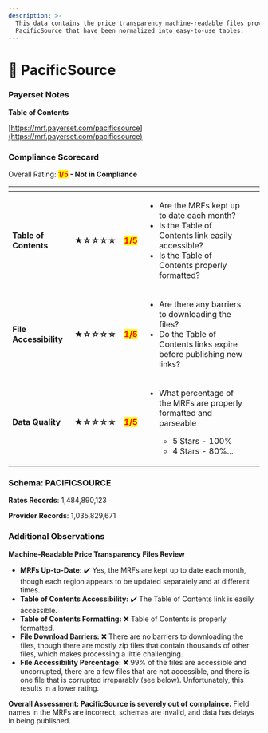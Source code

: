 ```yaml
---
description: >-
  This data contains the price transparency machine-readable files provided by
  PacificSource that have been normalized into easy-to-use tables.
---
```


# 🔴 PacificSource

### Payerset Notes

**Table of Contents**

[https://mrf.payerset.com/pacificsource](https://mrf.payerset.com/pacificsource)

### Compliance Scorecard

Overall Rating: <mark style="color:red;">**1/5**</mark>**&#x20;- Not in Compliance**

<table data-view="cards"><thead><tr><th></th><th></th><th></th><th></th><th data-hidden data-card-cover data-type="files"></th></tr></thead><tbody><tr><td><strong>Table of Contents</strong></td><td><strong>★☆☆☆☆</strong></td><td><mark style="color:red;"><strong>1/5</strong></mark></td><td><ul><li>Are the MRFs kept up to date each month? </li><li>Is the Table of Contents link easily accessible?</li><li>Is the Table of Contents properly formatted?</li></ul></td><td></td></tr><tr><td><strong>File Accessibility</strong></td><td><strong>★☆☆☆☆</strong></td><td><mark style="color:red;"><strong>1/5</strong></mark></td><td><ul><li>Are there any barriers to downloading the files?</li><li>Do the Table of Contents links expire before publishing new links?</li></ul></td><td></td></tr><tr><td><strong>Data Quality</strong></td><td><strong>★☆☆☆☆</strong></td><td><mark style="color:red;"><strong>1/5</strong></mark></td><td><ul><li><p>What percentage of the MRFs are properly formatted and parseable</p><ul><li>5 Stars - 100%</li><li>4 Stars - 80%...</li></ul></li></ul></td><td></td></tr></tbody></table>

### Schema: PACIFICSOURCE

**Rates Records**: 1,484,890,123

**Provider Records**: 1,035,829,671

### Additional Observations

**Machine-Readable Price Transparency Files Review**

* **MRFs Up-to-Date:** ✔️ Yes, the MRFs are kept up to date each month, though each region appears to be updated separately and at different times.
* **Table of Contents Accessibility:** ✔️ The Table of Contents link is easily accessible.
* **Table of Contents Formatting:** :x: Table of Contents is properly formatted.
* **File Download Barriers:** :x: There are no barriers to downloading the files, though there are mostly zip files that contain thousands of other files, which makes processing a little challenging.
* **File Accessibility Percentage:** ❌ 99% of the files are accessible and uncorrupted, there are a few files that are not accessible, and there is one file that is corrupted irreparably (see below). Unfortunately, this results in a lower rating.

**Overall Assessment: PacificSource is severely out of complaince.** Field names in the MRFs are incorrect, schemas are invalid, and data has delays in being published.
